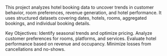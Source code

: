 This project analyzes hotel booking data to uncover trends in customer behavior, room preferences, revenue generation, and hotel performance. It uses structured datasets covering dates, hotels, rooms, aggregated bookings, and individual booking details.

Key Objectives:
Identify seasonal trends and optimize pricing.
Analyze customer preferences for rooms, platforms, and services.
Evaluate hotel performance based on revenue and occupancy.
Minimize losses from cancellations and no-shows.
